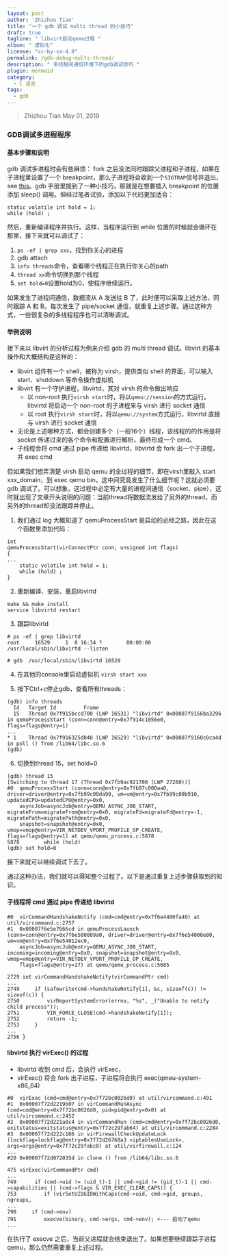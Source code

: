 ```yaml
---
layout: post
author: 'Zhizhou Tian'
title: "一个 gdb 调试 multi thread 的小技巧"
draft: true
tagline: " libvirt启动qemu过程 "
album: " 虚拟化"
license: "cc-by-sa-4.0"
permalink: /gdb-debug-multi-thread/
description: " 多线程间通信环境下的gdb调试技巧 "
plugin: mermaid
category:
  - C 语言
tags:
  - gdb
---
```


> Zhizhou Tian
> May 01, 2019

### GDB调试多进程程序
#### 基本步骤和说明
gdb 调试多进程时会有些麻烦： fork 之后没法同时跟踪父进程和子进程，如果在子进程里设置了一个 breakpoint，那么子进程将会收到一个`SIGTRAP`信号并退出，see [this](https://sourceware.org/gdb/current/onlinedocs/gdb/Forks.html#Forks)。gdb 手册里提到了一种小技巧，那就是在想要插入 breakpoint 的位置添加 sleep() 调用。但经过笔者试验，添加以下代码更加适合：

    static volatile int hold = 1;
    while (hold) ;

然后，重新编译程序并执行。这样，当程序运行到 while 位置的时候就会循环在那里，接下来就可以调试了：
1. `ps -ef | grep xxx`，找到你关心的进程
2. gdb attach
3. `info threads`命令，查看哪个线程正在执行你关心的path
4. `thread xx`命令切换到那个线程
5. `set hold=0`设置hold为0，使程序继续运行。

如果发生了进程间通信，数据流从 A 发送往 B 了，此时便可以采取上述方法，同时跟踪 A 和 B。每次发生了 pipe/socket 通信，就重复上述步骤。通过这种方式，一些很复杂的多线程程序也可以清晰调试。

#### 举例说明
接下来以 libvirt 的分析过程为例来介绍 gdb 的 multi thread 调试。libvirt 的基本操作和大概结构是这样的：
- libvirt 组件有一个 shell，被称为 virsh，提供类似 shell 的界面，可以输入 start、shutdown 等命令操作虚拟机
- libvirt 有一个守护进程，libvirtd，其对 virsh 的命令做出响应
    - 以 non-root 执行`virsh start`时，将以`qemu://session`的方式运行。libvirtd 将启动一个 non-root 的子进程来与 virsh 进行 socket 通信
    - 以 root 执行`virsh start`时，将以`qemu://system`方式运行，libvirtd 直接与 virsh 进行 socket 通信
- 无论是上述哪种方式，都会创建多个（一般16个）线程，该线程的的作用是将 socket 传递过来的各个命令和配置进行解析，最终形成一个 cmd。
- 子线程会将 cmd 通过 pipe 传递给 libvirtd，libvirtd 会 fork 出一个子进程，并 exec cmd

但如果我们想弄清楚 virsh 启动 qemu 的全过程的细节，即在virsh里敲入 start xxx_domain，到 exec qemu bin，这中间究竟发生了什么细节呢？这就必须要 gdb 调试了。可以想象，这过程中必定有大量的进程间通信（socket、pipe），这时就出现了文章开头说明的问题：当前thread将数据流发给了另外的thread，而另外的thread却没法跟踪并停止。


1. 我们通过 log 大概知道了 qemuProcessStart 是启动的必经之路，因此在这个函数里添加代码：
```
int
qemuProcessStart(virConnectPtr conn, unsigned int flags)
{
...
    static volatile int hold = 1;
    while (hold) ;
}
```
2. 重新编译、安装、重启libvirtd
```
make && make install
service libvirtd restart
```
3. 跟踪libvirtd
```
# ps -ef | grep libvirtd
root     16529     1  0 16:34 ?        00:00:00 /usr/local/sbin/libvirtd --listen

# gdb  /usr/local/sbin/libvirtd 16529
```

4. 在其他的console里启动虚拟机
`virsh start xxx`

5. 按下Ctrl+c停止gdb，查看所有threads：
```
(gdb) info threads
  Id   Target Id         Frame
  15   Thread 0x7f915bccd700 (LWP 16531) "libvirtd" 0x00007f9156ba3296 in qemuProcessStart (conn=conn@entry=0x7f914c1056e0, flags=flags@entry=1)
...
* 1    Thread 0x7f916325d840 (LWP 16529) "libvirtd" 0x00007f9160c0ca4d in poll () from /lib64/libc.so.6
(gdb)
```

6. 切换到thread 15，set hold=0
```
(gdb) thread 15
[Switching to thread 17 (Thread 0x7fb9ac921700 (LWP 27260))]
#0  qemuProcessStart (conn=conn@entry=0x7fb97c000aa0, driver=driver@entry=0x7fb99c00da90, vm=vm@entry=0x7fb99c00b910, updatedCPU=updatedCPU@entry=0x0,
    asyncJob=asyncJob@entry=QEMU_ASYNC_JOB_START, migrateFrom=migrateFrom@entry=0x0, migrateFd=migrateFd@entry=-1, migratePath=migratePath@entry=0x0,
    snapshot=snapshot@entry=0x0, vmop=vmop@entry=VIR_NETDEV_VPORT_PROFILE_OP_CREATE, flags=flags@entry=1) at qemu/qemu_process.c:5878
5878        while (hold)
(gdb) set hold=0
```
接下来就可以继续调试下去了。

通过这种办法，我们就可以得知整个过程了。以下是通过重复上述步骤获取到的知识。

#### 子线程将 cmd 通过 pipe 传递给 libvirtd
```
#0  virCommandHandshakeNotify (cmd=cmd@entry=0x7f6e4400fa40) at util/vircommand.c:2757
#1  0x00007f6e5e7666cd in qemuProcessLaunch (conn=conn@entry=0x7f6e500009a0, driver=driver@entry=0x7f6e54000e80, vm=vm@entry=0x7f6e54012ec0,
    asyncJob=asyncJob@entry=QEMU_ASYNC_JOB_START, incoming=incoming@entry=0x0, snapshot=snapshot@entry=0x0, vmop=vmop@entry=VIR_NETDEV_VPORT_PROFILE_OP_CREATE,
    flags=flags@entry=17) at qemu/qemu_process.c:5685
```
```
2729 int virCommandHandshakeNotify(virCommandPtr cmd)
...
2749     if (safewrite(cmd->handshakeNotify[1], &c, sizeof(c)) != sizeof(c)) {
2750         virReportSystemError(errno, "%s", _("Unable to notify child process"));
2751         VIR_FORCE_CLOSE(cmd->handshakeNotify[1]);
2752         return -1;
2753     }
...
2756 }
```

#### libvirtd 执行 virExec() 的过程
- libvirtd 收到 cmd 后，会执行 virExec，
- virExec() 将会 fork 出子进程，子进程将会执行 exec(qmeu-system-x86_64)
```
#0  virExec (cmd=cmd@entry=0x7f72bc0026d0) at util/vircommand.c:491
#1  0x00007f72d2219b07 in virCommandRunAsync (cmd=cmd@entry=0x7f72bc0026d0, pid=pid@entry=0x0) at util/vircommand.c:2452
#2  0x00007f72d221a0c4 in virCommandRun (cmd=cmd@entry=0x7f72bc0026d0, exitstatus=exitstatus@entry=0x7f72c29fab64) at util/vircommand.c:2284
#3  0x00007f72d222c166 in virFirewallCheckUpdateLock (lockflag=lockflag@entry=0x7f72d26768a3 <iptablesUseLock>, args=args@entry=0x7f72c29fabc0) at util/virfirewall.c:124
...
#20 0x00007f72d072035d in clone () from /lib64/libc.so.6
```
```
475 virExec(virCommandPtr cmd)
...
749      if (cmd->uid != (uid_t)-1 || cmd->gid != (gid_t)-1 || cmd->capabilities || (cmd->flags & VIR_EXEC_CLEAR_CAPS)) {
753         if (virSetUIDGIDWithCaps(cmd->uid, cmd->gid, groups, ngroups,
...
790     if (cmd->env)
791         execve(binary, cmd->args, cmd->env); <--- 启动了qemu
...
```
在执行了 execve 之后，当前父进程就会结束退出了。如果想要继续跟踪子进程 qemu，那么仍然需要重复上述过程。

